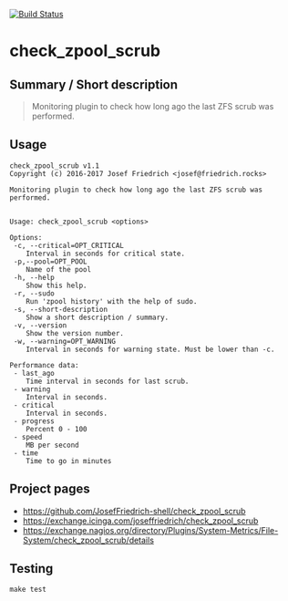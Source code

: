 [![Build Status](https://travis-ci.org/JosefFriedrich-shell/check_zpool_scrub.svg?branch=master)](https://travis-ci.org/JosefFriedrich-shell/check_zpool_scrub)

# check_zpool_scrub


## Summary / Short description

> Monitoring plugin to check how long ago the last ZFS scrub was performed.

## Usage

```
check_zpool_scrub v1.1
Copyright (c) 2016-2017 Josef Friedrich <josef@friedrich.rocks>

Monitoring plugin to check how long ago the last ZFS scrub was performed.


Usage: check_zpool_scrub <options>

Options:
 -c, --critical=OPT_CRITICAL
    Interval in seconds for critical state.
 -p,--pool=OPT_POOL
    Name of the pool
 -h, --help
    Show this help.
 -r, --sudo
    Run 'zpool history' with the help of sudo. 
 -s, --short-description
    Show a short description / summary.
 -v, --version
    Show the version number.
 -w, --warning=OPT_WARNING
    Interval in seconds for warning state. Must be lower than -c.

Performance data:
 - last_ago
    Time interval in seconds for last scrub.
 - warning
    Interval in seconds.
 - critical
    Interval in seconds.
 - progress
    Percent 0 - 100
 - speed
    MB per second
 - time
    Time to go in minutes

```

## Project pages

* https://github.com/JosefFriedrich-shell/check_zpool_scrub
* https://exchange.icinga.com/joseffriedrich/check_zpool_scrub
* https://exchange.nagios.org/directory/Plugins/System-Metrics/File-System/check_zpool_scrub/details

## Testing

```
make test
```

